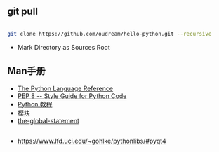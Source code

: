 ## git pull

```bash

git clone https://github.com/oudream/hello-python.git --recursive

```
- Mark Directory as Sources Root


## Man手册

- [The Python Language Reference](https://docs.python.org/3/reference/index.html)
- [PEP 8 -- Style Guide for Python Code](https://www.python.org/dev/peps/pep-0008/)
- [Python 教程](https://docs.python.org/zh-cn/3/tutorial/index.html)
- [模块](https://docs.python.org/zh-cn/3/tutorial/modules.html)
- [the-global-statement](https://docs.python.org/3/reference/simple_stmts.html#the-global-statement)

##

- https://www.lfd.uci.edu/~gohlke/pythonlibs/#pyqt4
